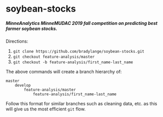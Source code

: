 # soybean-stocks
##### MinneAnalytics MinneMUDAC 2019 fall competition on predicting best farmer soybean stocks.
Directions:
1. `git clone https://github.com/bradylange/soybean-stocks.git`
2. `git checkout feature-analysis/master`
3. `git checkout -b feature-analysis/first_name-last_name`


The above commands will create a branch hierarchy of:
```
master
    develop
        feature-analysis/master
            feature-analysis/first_name-last_name
```
Follow this format for similar branches such as cleaning data, etc. as this 
will give us the most efficient `git` flow.
